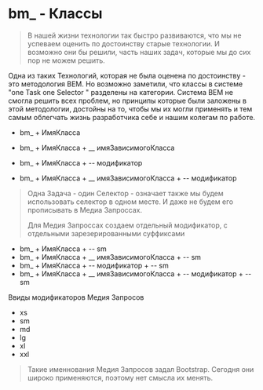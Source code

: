 # bm_ - Классы

> В нашей жизни технологии так быстро развиваются, что мы не успеваем оценить по достоинству старые технологии. И возможно они бы решили, часть наших задач, которые мы до сих пор не можем решить.

Одна из таких Технологий, которая не была оценена по достоинству - это методология BEM.  Но возможно заметили, что классы в системе "one Task one Selector " разделены на категории.  Система BEM не смогла решить всех проблем, но принципы которые были заложены в этой методологии, достойны на то, чтобы мы их могли применять и тем самым облегчать жизнь разработчика себе и нашим колегам по работе.

- bm_ + ИмяКласса
- bm_ + ИмяКласса + __ имяЗависимогоКласса

- bm_ + ИмяКласса + -- модификатор
- bm_ + ИмяКласса +  __ имяЗависимогоКласса + -- модификатор

> Одна Задача - один Селектор - означает также мы будем использовать селектор в одном месте. И даже не будем его прописывать в Медиа Запроссах.
> 
> Для Медия Запроссах создаем отдельный модификатор, с отдельными  зарезерированными суффиксами 

- bm_ + ИмяКласса + -- sm
- bm_ + ИмяКласса + __ имяЗависимогоКласса  + -- sm
- bm_ + ИмяКласса + -- модификатор + -- sm
- bm_ + ИмяКласса +  __ имяЗависимогоКласса + -- модификатор + -- sm

Ввиды модификаторов Медия Запросов
- xs
- sm
- md
- lg
- xl
- xxl

> Такие именнования Медия Запросов задал Bootstrap. Сегодня они широко применяются, поэтому нет смысла их менять. 
